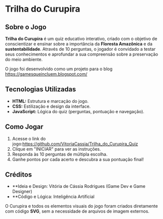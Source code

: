 # Trilha do Curupira

## Sobre o Jogo

**Trilha do Curupira** é um quiz educativo interativo, criado com o objetivo de conscientizar e ensinar sobre a importância da **Floresta Amazônica** e da **sustentabilidade**. Através de 10 perguntas, o jogador é convidado a testar seus conhecimentos e aprofundar a sua compreensão sobre a preservação do meio ambiente.

O jogo foi desenvolvido como um projeto para o blog https://gamesqueincluem.blogspot.com/

## Tecnologias Utilizadas

* **HTML:** Estrutura e marcação do jogo.
* **CSS:** Estilização e design da interface.
* **JavaScript:** Lógica do quiz (perguntas, pontuação e navegação).

## Como Jogar

1.  Acesse o link do jogo:https://github.com/VitoriaCassia/Trilha_do_Curupira_Quiz
2.  Clique em "INICIAR" para ver as instruções.
3.  Responda às 10 perguntas de múltipla escolha.
4.  Ganhe pontos por cada acerto e descubra a sua pontuação final!


## Créditos

* **Ideia e Design: Vitória de Cássia Rodrigues (Game Dev e Game Designer)
* **Código e Lógica: Inteligência Artificial

O Curupira e todos os elementos visuais do jogo foram criados diretamente com código **SVG**, sem a necessidade de arquivos de imagem externos.




